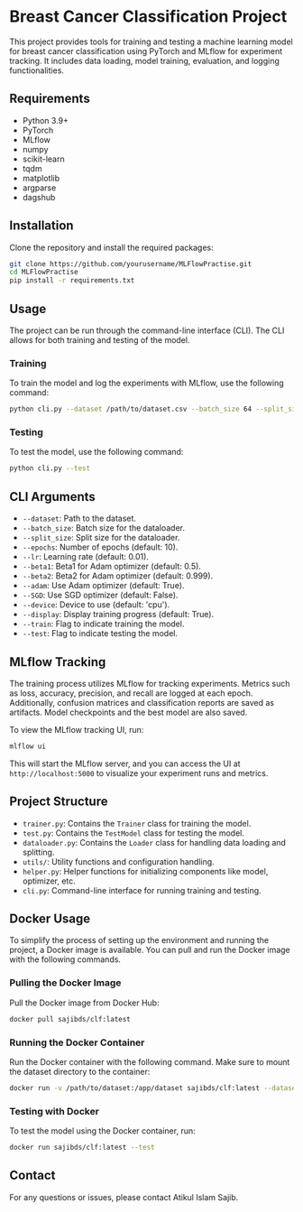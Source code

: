 # Breast Cancer Classification Project

This project provides tools for training and testing a machine learning model for breast cancer classification using PyTorch and MLflow for experiment tracking. It includes data loading, model training, evaluation, and logging functionalities.

## Requirements

- Python 3.9+
- PyTorch
- MLflow
- numpy
- scikit-learn
- tqdm
- matplotlib
- argparse
- dagshub

## Installation

Clone the repository and install the required packages:

```bash
git clone https://github.com/yourusername/MLFlowPractise.git
cd MLFlowPractise
pip install -r requirements.txt
```

## Usage

The project can be run through the command-line interface (CLI). The CLI allows for both training and testing of the model.

### Training

To train the model and log the experiments with MLflow, use the following command:

```bash
python cli.py --dataset /path/to/dataset.csv --batch_size 64 --split_size 0.30 --epochs 200 --lr 0.01 --adam True --display True --train
```

### Testing

To test the model, use the following command:

```bash
python cli.py --test
```

## CLI Arguments

- `--dataset`: Path to the dataset.
- `--batch_size`: Batch size for the dataloader.
- `--split_size`: Split size for the dataloader.
- `--epochs`: Number of epochs (default: 10).
- `--lr`: Learning rate (default: 0.01).
- `--beta1`: Beta1 for Adam optimizer (default: 0.5).
- `--beta2`: Beta2 for Adam optimizer (default: 0.999).
- `--adam`: Use Adam optimizer (default: True).
- `--SGD`: Use SGD optimizer (default: False).
- `--device`: Device to use (default: 'cpu').
- `--display`: Display training progress (default: True).
- `--train`: Flag to indicate training the model.
- `--test`: Flag to indicate testing the model.

## MLflow Tracking

The training process utilizes MLflow for tracking experiments. Metrics such as loss, accuracy, precision, and recall are logged at each epoch. Additionally, confusion matrices and classification reports are saved as artifacts. Model checkpoints and the best model are also saved.

To view the MLflow tracking UI, run:

```bash
mlflow ui
```

This will start the MLflow server, and you can access the UI at `http://localhost:5000` to visualize your experiment runs and metrics.

## Project Structure

- `trainer.py`: Contains the `Trainer` class for training the model.
- `test.py`: Contains the `TestModel` class for testing the model.
- `dataloader.py`: Contains the `Loader` class for handling data loading and splitting.
- `utils/`: Utility functions and configuration handling.
- `helper.py`: Helper functions for initializing components like model, optimizer, etc.
- `cli.py`: Command-line interface for running training and testing.

## Docker Usage

To simplify the process of setting up the environment and running the project, a Docker image is available. You can pull and run the Docker image with the following commands.

### Pulling the Docker Image

Pull the Docker image from Docker Hub:

```bash
docker pull sajibds/clf:latest
```

### Running the Docker Container

Run the Docker container with the following command. Make sure to mount the dataset directory to the container:

```bash
docker run -v /path/to/dataset:/app/dataset sajibds/clf:latest --dataset /app/dataset/dataset.csv --batch_size 64 --split_size 0.30 --epochs 200 --lr 0.01 --adam True --display True --train
```

### Testing with Docker

To test the model using the Docker container, run:

```bash
docker run sajibds/clf:latest --test
```

## Contact

For any questions or issues, please contact Atikul Islam Sajib.